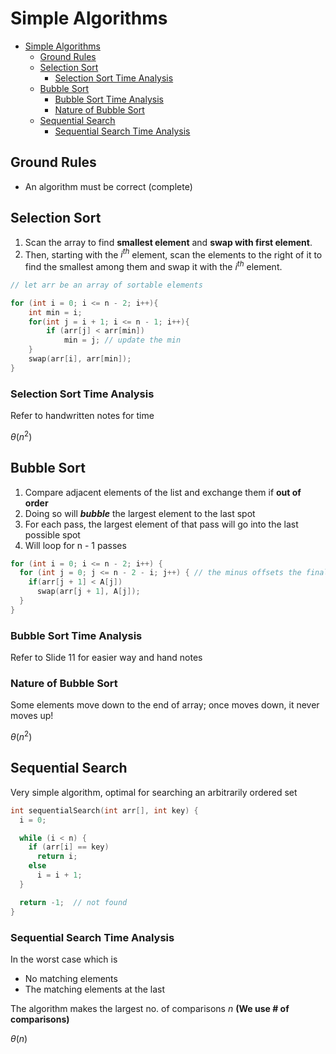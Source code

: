 # Simple Algorithms

- [Simple Algorithms](#simple-algorithms)
  - [Ground Rules](#ground-rules)
  - [Selection Sort](#selection-sort)
    - [Selection Sort Time Analysis](#selection-sort-time-analysis)
  - [Bubble Sort](#bubble-sort)
    - [Bubble Sort Time Analysis](#bubble-sort-time-analysis)
    - [Nature of Bubble Sort](#nature-of-bubble-sort)
  - [Sequential Search](#sequential-search)
    - [Sequential Search Time Analysis](#sequential-search-time-analysis)

## Ground Rules

- An algorithm must be correct (complete)

## Selection Sort

1. Scan the array to find **smallest element** and **swap with first element**.
2. Then, starting with the $i^{th}$ element, scan the elements to the right of it to find the smallest among them and swap it with the $i^{th}$ element.

```cpp
// let arr be an array of sortable elements

for (int i = 0; i <= n - 2; i++){
    int min = i;
    for(int j = i + 1; i <= n - 1; i++){
        if (arr[j] < arr[min])
            min = j; // update the min
    }
    swap(arr[i], arr[min]);
}
```

### Selection Sort Time Analysis

Refer to handwritten notes for time

$\theta(n^2)$

## Bubble Sort

1. Compare adjacent elements of the list and exchange them if **out of order**
2. Doing so will **_bubble_** the largest element to the last spot
3. For each pass, the largest element of that pass will go into the last possible spot
4. Will loop for n - 1 passes

```cpp
for (int i = 0; i <= n - 2; i++) {
  for (int j = 0; j <= n - 2 - i; j++) { // the minus offsets the final position based on the iteration
    if(arr[j + 1] < A[j])
      swap(arr[j + 1], A[j]);
  }
}
```

### Bubble Sort Time Analysis

Refer to Slide 11 for easier way and hand notes

### Nature of Bubble Sort

Some elements move down to the end of array; once moves down, it never moves up!

$\theta(n^2)$

## Sequential Search

Very simple algorithm, optimal for searching an arbitrarily ordered set

```cpp
int sequentialSearch(int arr[], int key) {
  i = 0;

  while (i < n) {
    if (arr[i] == key)
      return i;
    else
      i = i + 1;
  }

  return -1;  // not found
}
```

### Sequential Search Time Analysis

In the worst case which is

- No matching elements
- The matching elements at the last

The algorithm makes the largest no. of comparisons $n$ **(We use # of comparisons)**

$\theta{(n)}$
